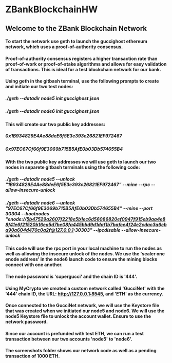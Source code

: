 # ZBankBlockchainHW

## Welcome to the ZBank Blockchain Network

#### To start the network use geth to launch the guccighost ethereum network, which uses a proof-of-authority consensus.
#### Proof-of-authority consensus registers a higher transaction rate than proof-of-work or proof-of-stake algorithms and allows for easy validation of transactions. This is ideal for a test blockchain network for our bank.

#### Using geth in the gitbash terminal, use the following prompts to create and initiate our two test nodes: 
##### ./geth --datadir node5 init guccighost.json
##### ./geth --datadir node6 init guccighost.json
#### This will create our two public key addresses:
##### 0x1B934829E4Ae88deE6f5E3e393c26821EF972467
##### 0x97EC67Cf66f9E3069b715B5AfE0b03Db574655B4

#### With the two public key addresses we will use geth to launch our two nodes in separete gitbash terminals using the following code:
##### ./geth --datadir node5 --unlock "1B934829E4Ae88deE6f5E3e393c26821EF972467" --mine --rpc --allow-insecure-unlock
##### ./geth --datadir node6 --unlock "97EC67Cf66f9E3069b715B5AfE0b03Db574655B4" --mine --port 30304 --bootnodes "enode://5b47529a2607f2218e5b1ec6d56086820ef0947f915eb9aa4e88f41e6f21520b16ea5d7be08fa445bbd9d1daf1b7bafce4f24e2cdac3a6cba90a604d470c0a2f@127.0.0.1:30303" --ipcdisable --allow-insecure-unlock

#### This code will use the rpc port in your local machine to run the nodes as well as allowing the insecure unlock of the nodes. We use the 'sealer one enode address' in the node6 launch code to ensure the mining blocks connect with one another.

#### The node password is 'supergucci' and the chain ID is '444'.

#### Using MyCrypto we created a custom network called 'GucciNet' with the '444' chain ID, the URL: http://127.0.0.1:8545, and 'ETH' as the currency.

#### Once connected to the GucciNet network, we will use the Keystore file that was created when we initiated our node5 and node6. We will use the node5 Keystore file to unlock the account wallet. Ensure to use the network password.

#### Since our account is prefunded with test ETH, we can run a test transaction between our two accounts 'node5' to 'node6'.

#### The screenshots folder shows our network code as well as a pending transaction of 1000 ETH.
